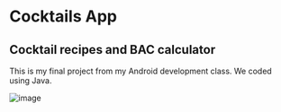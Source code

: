 # Cocktails App
## Cocktail recipes and BAC calculator

This is my final project from my Android development class. We coded using Java.

![image](https://user-images.githubusercontent.com/44103683/57042529-83f7eb80-6c2a-11e9-88a9-ce0fdce77c9e.png)
